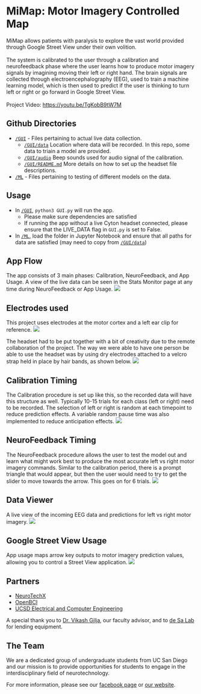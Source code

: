 # MiMap: Motor Imagery Controlled Map
MiMap allows patients with paralysis to explore the vast world provided through Google Street View under their own volition. 
</br></br>
The system is calibrated to the user through a calibration and neurofeedback phase where the user learns how to produce motor imagery signals by imagining moving their left or right hand. The brain signals are collected through electroencephalography (EEG), used to train a machine learning model, which is then used to predict if the user is thinking to turn left or right or go forward in Google Street View. </br></br>
Project Video: https://youtu.be/TgKobB9tW7M

## Github Directories
- [`/GUI`](https://github.com/NeuroTech-UCSD/Motor-Imagery-App-Project/tree/master/GUI) - Files pertaining to actual live data collection. 
  - [`/GUI/data`](https://github.com/NeuroTech-UCSD/Motor-Imagery-App-Project/tree/master/GUI/data) Location where data will be recorded. In this repo, some data to triain a model are provided. 
  - [`/GUI/audio`](https://github.com/NeuroTech-UCSD/Motor-Imagery-App-Project/tree/master/GUI/audio) Beep sounds used for audio signal of the calibration. 
  - [`/GUI/README.md`](https://github.com/NeuroTech-UCSD/Motor-Imagery-App-Project/blob/master/GUI/README.md) More details on how to set up the headset file descriptions. 
- [`/ML`](https://github.com/NeuroTech-UCSD/Motor-Imagery-App-Project/tree/master/ML) - Files pertaining to testing of different models on the data. 

## Usage 
- In [`/GUI`](https://github.com/NeuroTech-UCSD/Motor-Imagery-App-Project/tree/master/GUI), `python3 GUI.py` will run the app. 
  - Please make sure dependencies are satisfied
  - If running the app without a live Cyton headset connected, please ensure that the LIVE_DATA flag in `GUI.py` is set to False. 
- In [`/ML`](https://github.com/NeuroTech-UCSD/Motor-Imagery-App-Project/tree/master/ML), load the folder in Jupyter Notebook and ensure that all paths for data are satisfied (may need to copy from [`/GUI/data`](https://github.com/NeuroTech-UCSD/Motor-Imagery-App-Project/tree/master/GUI/data)) 

## App Flow
The app consists of 3 main phases: Calibration, NeuroFeedback, and App Usage. A view of the live data can be seen in the Stats Monitor page at any time during NeuroFeedback or App Usage. 
![](./figures/App_Flow.png)

## Electrodes used
This project uses electrodes at the motor cortex and a left ear clip for reference.
![](./figures/10-20_Electrodes.png)

 The headset had to be put together with a bit of creativity due to the remote collaboration of the project. The way we were able to have one person be able to use the headset was by using dry electrodes attached to a velcro strap held in place by hair bands, as shown below. 
![](./figures/Headset_Photo.JPG)


## Calibration Timing
The Calibration procedure is set up like this, so the recorded data will have this structure as well. Typically 10-15 trials for each class (left or right) need to be recorded. The selection of left or right is random at each timepoint to reduce prediction effects. A variable random pause time was also implemented to reduce anticipation effects.
![](./figures/Calibration_Stimuli.png)

## NeuroFeedback Timing
The NeuroFeedback procedure allows the user to test the model out and learn what might work best to produce the most accurate left vs right motor imagery commands. Similar to the calibration period, there is a prompt triangle that would appear, but then the user would need to try to get the slider to move towards the arrow. This goes on for 6 trials. 
![](./figures/NeuroFeedback.png)

## Data Viewer
A live view of the incoming EEG data and predictions for left vs right motor imagery. 
![](./figures/DataViewer.png)

## Google Street View Usage
App usage maps arrow key outputs to motor imagery prediction values, allowing you to control a Street View application. 
![](./figures/App_Usage.png)

## Partners
* [NeuroTechX](http://neurotechx.org/)
* [OpenBCI](https://openbci.com/)
* [UCSD Electrical and Computer Engineering](http://www.ece.ucsd.edu/)

A special thank you to [Dr. Vikash Gilja](https://profiles.ucsd.edu/vikash.gilja), our faculty advisor, and to [de Sa Lab](https://cogsci.ucsd.edu/~desa/bcigroup/) for lending equipment.

## The Team
We are a dedicated group of undergraduate students from UC San Diego and our mission is to provide opportunities for students to engage in the interdisciplinary field of neurotechnology. 

For more information, please see our [facebook page](https://www.facebook.com/ntxucsd) or [our website](http://neurotechx.ucsd.edu/).
